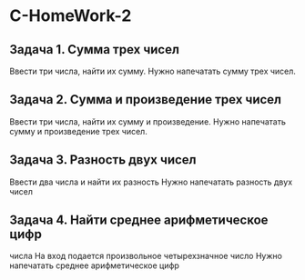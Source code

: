# C-HomeWork-2
## Задача 1. Сумма трех чисел
Ввести три числа, найти их сумму.
Нужно напечатать сумму трех чисел.

## Задача 2. Сумма и произведение трех чисел
Ввести три числа, найти их сумму и произведение.
Нужно напечатать сумму и произведение трех чисел.
## Задача 3. Разность двух чисел
Ввести два числа и найти их разность
Нужно напечатать разность двух чисел
## Задача 4. Найти среднее арифметическое цифр
числа
На вход подается произвольное четырехзначное число
Нужно напечатать среднее арифметическое цифр
